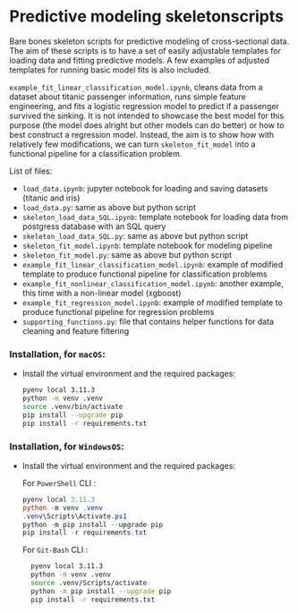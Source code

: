# Predictive modeling skeletonscripts
Bare bones skeleton scripts for predictive modeling of cross-sectional data. The aim of these scripts is to have a set of easily adjustable templates for loading data and fitting predictive models. A few examples of adjusted templates for running basic model fits is also included.

`example_fit_linear_classification_model.ipynb`, cleans data from a dataset about titanic passenger information, runs simple feature engineering, and fits a logistic regression model to predict if a passenger survived the sinking. It is not intended to showcase the best model for this purpose (the model does alright but other models can do better) or how to best construct a regression model. Instead, the aim is to show how with relatively few modifications, we can turn `skeleton_fit_model` into a functional pipeline for a classification problem.

List of files:
- `load_data.ipynb`: jupyter notebook for loading and saving datasets (titanic and iris)
- `load_data.py`: same as above but python script
- `skeleton_load_data_SQL.ipynb`: template notebook for loading data from postgress database with an SQL query
- `skeleton_load_data_SQL.py`: same as above but python script
- `skeleton_fit_model.ipynb`: template notebook for modeling pipeline
- `skeleton_fit_model.py`: same as above but python script
- `example_fit_linear_classification_model.ipynb`: example of modified template to produce functional pipeline for classification problems
- `example_fit_nonlinear_classification_model.ipynb`: another example, this time with a non-linear model (xgboost)
- `example_fit_regression_model.ipynb`: example of modified template to produce functional pipeline for regression problems
- `supporting_functions.py`: file that contains helper functions for data cleaning and feature filtering

### **Installation, for `macOS`**: 


- Install the virtual environment and the required packages:

    ```BASH
    pyenv local 3.11.3
    python -m venv .venv
    source .venv/bin/activate
    pip install --upgrade pip
    pip install -r requirements.txt
    ```
### **Installation, for `WindowsOS`**:

- Install the virtual environment and the required packages:

   For `PowerShell` CLI :

    ```PowerShell
    pyenv local 3.11.3
    python -m venv .venv
    .venv\Scripts\Activate.ps1
    python -m pip install --upgrade pip
    pip install -r requirements.txt
    ```

    For `Git-Bash` CLI :

  ```BASH
    pyenv local 3.11.3
    python -m venv .venv
    source .venv/Scripts/activate
    python -m pip install --upgrade pip
    pip install -r requirements.txt
    ```
